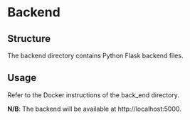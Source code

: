 # Backend

## Structure
The backend directory contains Python Flask backend files.

## Usage
Refer to the Docker instructions of the back_end directory.

**N/B**: The backend will be available at http://localhost:5000.
